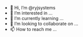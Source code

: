 - 👋 Hi, I’m @ryjsystems
- 👀 I’m interested in ...
- 🌱 I’m currently learning ...
- 💞️ I’m looking to collaborate on ...
- 📫 How to reach me ...

<!---
ryjsystems/ryjsystems is a ✨ special ✨ repository because its `README.md` (this file) appears on your GitHub profile.
You can click the Preview link to take a look at your changes.
--->
